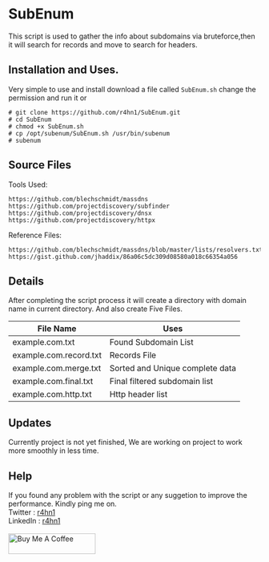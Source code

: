 # SubEnum

This script is used to gather the info about subdomains via bruteforce,then it will search for records and move to search for headers.

## Installation and Uses.

Very simple to use and install download a file called ```SubEnum.sh``` change the permission and run it or

```
# git clone https://github.com/r4hn1/SubEnum.git
# cd SubEnum
# chmod +x SubEnum.sh
# cp /opt/subenum/SubEnum.sh /usr/bin/subenum
# subenum
```

## Source Files

Tools Used:
```
https://github.com/blechschmidt/massdns
https://github.com/projectdiscovery/subfinder
https://github.com/projectdiscovery/dnsx
https://github.com/projectdiscovery/httpx
```

Reference Files:
```
https://github.com/blechschmidt/massdns/blob/master/lists/resolvers.txt
https://gist.github.com/jhaddix/86a06c5dc309d08580a018c66354a056
```

## Details 

After completing the script process it will create a directory with domain name in current directory.
And also create Five Files.

File Name | Uses |
----------|------|
example.com.txt	|				  Found Subdomain List |
example.com.record.txt	|	Records File |
example.com.merge.txt		|	Sorted and Unique complete data |
example.com.final.txt		|	Final filtered subdomain list |
example.com.http.txt		|	Http header list |


## Updates

Currently project is not yet finished, We are working on project to work more smoothly in less time.

## Help

If you found any problem with the script or any suggetion to improve the performance.
Kindly ping me on.<br>
Twitter : [r4hn1](https://twitter.com/r4hn1)<br>
LinkedIn : [r4hn1](https://www.linkedin.com/in/r4hn1/)<br><br>
<a href="https://www.buymeacoffee.com/r4hn1" target="_blank"><img src="https://cdn.buymeacoffee.com/buttons/default-orange.png" alt="Buy Me A Coffee" height="41" width="174"></a>

